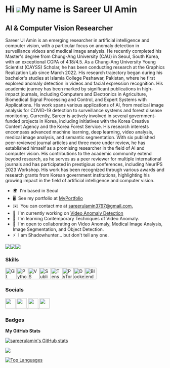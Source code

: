 Hi ![](https://user-images.githubusercontent.com/18350557/176309783-0785949b-9127-417c-8b55-ab5a4333674e.gif)My name is Sareer Ul Amin
======================================================================================================================================

AI & Computer Vision Researcher
-------------------------------

Sareer Ul Amin is an emerging researcher in artificial intelligence and computer vision, with a particular focus on anomaly detection in surveillance videos and medical image analysis. He recently completed his Master's degree from Chung-Ang University (CAU) in Seoul, South Korea, with an exceptional CGPA of 4.18/4.5. As a Chung-Ang University Young Scientist (CAYSS) Scholar, he has been conducting research at the Graphics Realization Lab since March 2022. His research trajectory began during his bachelor's studies at Islamia College Peshawar, Pakistan, where he first explored anomaly detection in videos and facial expression recognition. His academic journey has been marked by significant publications in high-impact journals, including Computers and Electronics in Agriculture, Biomedical Signal Processing and Control, and Expert Systems with Applications. His work spans various applications of AI, from medical image analysis for COVID-19 detection to surveillance systems and forest disease monitoring. Currently, Sareer is actively involved in several government-funded projects in Korea, including initiatives with the Korea Creative Content Agency and the Korea Forest Service. His research interests encompass advanced machine learning, deep learning, video analysis, medical image analysis, and semantic segmentation. With six published peer-reviewed journal articles and three more under review, he has established himself as a promising researcher in the field of AI and computer vision. His contributions to the academic community extend beyond research, as he serves as a peer reviewer for multiple international journals and has participated in prestigious conferences, including NeurIPS 2023 Workshop. His work has been recognized through various awards and research grants from Korean government institutions, highlighting his growing impact in the field of artificial intelligence and computer vision.

* 🌍  I'm based in Seoul
* 🖥️  See my portfolio at [MyPortfolio](http://sareerulamin.github.io)
* ✉️  You can contact me at [sareerulamin3797@gmail.com.](mailto:sareerulamin3797@gmail.com.)
* 🚀  I'm currently working on [Video Anomaly Detection](http://sareerulamin.github.io)
* 🧠  I'm learning Contemporary Techniques of Video Anomaly.
* 🤝  I'm open to collaborating on Video Anomaly, Medical Image Analysis, Image Segmentation, and Object Detection.
* ⚡  I am Shadowhunter... but don't tell any one.

<a href="https://www.github.com/sareerulamin" target="_blank" rel="noreferrer"><img
src="https://img.shields.io/github/followers/sareerulamin?logo=github&style=for-the-badge&color=0891b2&labelColor=1c1917" /></a><a href="https://www.x.com/sareerulamin320" target="_blank" rel="noreferrer"><img
src="https://img.shields.io/twitter/follow/sareerulamin320?logo=twitter&style=for-the-badge&color=0891b2&labelColor=1c1917"
/></a><a href="https://www.linkedin.com/in/sareer-ulamin-9a5171186" target="_blank" rel="noreferrer"><img
src="https://img.shields.io/twitch/status/sareerulamin?logo=twitchsx&style=for-the-badge&color=0891b2&labelColor=1c1917&label=TWITCH+STATUS" /></a>

### Skills


<p align="left">
<a href="https://git-scm.com/" target="_blank" rel="noreferrer"><img src="https://raw.githubusercontent.com/danielcranney/readme-generator/main/public/icons/skills/git-colored.svg" width="36" height="36" alt="Git" /></a><a href="https://www.python.org/" target="_blank" rel="noreferrer"><img src="https://raw.githubusercontent.com/danielcranney/readme-generator/main/public/icons/skills/python-colored.svg" width="36" height="36" alt="Python" /></a><a href="https://code.visualstudio.com/" target="_blank" rel="noreferrer"><img src="https://raw.githubusercontent.com/danielcranney/readme-generator/main/public/icons/skills/visualstudiocode.svg" width="36" height="36" alt="VS Code" /></a><a href="https://www.sublimetext.com/index2" target="_blank" rel="noreferrer"><img src="https://raw.githubusercontent.com/danielcranney/readme-generator/main/public/icons/skills/sublimetext.svg" width="36" height="36" alt="Sublime Text" /></a><a href="https://www.tensorflow.org/" target="_blank" rel="noreferrer"><img src="https://raw.githubusercontent.com/danielcranney/readme-generator/main/public/icons/skills/tensorflow-colored.svg" width="36" height="36" alt="TensorFlow" /></a><a href="https://pytorch.org/" target="_blank" rel="noreferrer"><img src="https://raw.githubusercontent.com/danielcranney/readme-generator/main/public/icons/skills/pytorch-colored.svg" width="36" height="36" alt="PyTorch" /></a><a href="https://www.docker.com/" target="_blank" rel="noreferrer"><img src="https://raw.githubusercontent.com/danielcranney/readme-generator/main/public/icons/skills/docker-colored.svg" width="36" height="36" alt="Docker" /></a><a href="https://www.blender.org/" target="_blank" rel="noreferrer"><img src="https://raw.githubusercontent.com/danielcranney/readme-generator/main/public/icons/skills/blender-colored.svg" width="36" height="36" alt="Blender" /></a>
</p>


### Socials

<p align="left"> <a href="https://www.github.com/sareerulamin" target="_blank" rel="noreferrer"> <picture> <source media="(prefers-color-scheme: dark)" srcset="https://raw.githubusercontent.com/danielcranney/readme-generator/main/public/icons/socials/github-dark.svg" /> <source media="(prefers-color-scheme: light)" srcset="https://raw.githubusercontent.com/danielcranney/readme-generator/main/public/icons/socials/github.svg" /> <img src="https://raw.githubusercontent.com/danielcranney/readme-generator/main/public/icons/socials/github.svg" width="32" height="32" /> </picture> </a> <a href="https://www.linkedin.com/in/sareer-ulamin-9a5171186/" target="_blank" rel="noreferrer"> <picture> <source media="(prefers-color-scheme: dark)" srcset="https://raw.githubusercontent.com/danielcranney/readme-generator/main/public/icons/socials/linkedin-dark.svg" /> <source media="(prefers-color-scheme: light)" srcset="https://raw.githubusercontent.com/danielcranney/readme-generator/main/public/icons/socials/linkedin.svg" /> <img src="https://raw.githubusercontent.com/danielcranney/readme-generator/main/public/icons/socials/linkedin.svg" width="32" height="32" /> </picture> </a> <a href="https://www.x.com/sareerulamin320" target="_blank" rel="noreferrer"> <picture> <source media="(prefers-color-scheme: dark)" srcset="https://raw.githubusercontent.com/danielcranney/readme-generator/main/public/icons/socials/twitter-dark.svg" /> <source media="(prefers-color-scheme: light)" srcset="https://raw.githubusercontent.com/danielcranney/readme-generator/main/public/icons/socials/twitter.svg" /> <img src="https://raw.githubusercontent.com/danielcranney/readme-generator/main/public/icons/socials/twitter.svg" width="32" height="32" /> </picture> </a> <a href="https://www.twitch.tv/sareerulamin" target="_blank" rel="noreferrer"> <picture> <source media="(prefers-color-scheme: dark)" srcset="https://raw.githubusercontent.com/danielcranney/readme-generator/main/public/icons/socials/twitch-dark.svg" /> <source media="(prefers-color-scheme: light)" srcset="https://raw.githubusercontent.com/danielcranney/readme-generator/main/public/icons/socials/twitch.svg" /> <img src="https://raw.githubusercontent.com/danielcranney/readme-generator/main/public/icons/socials/twitch.svg" width="32" height="32" /> </picture> </a></p>

### Badges

<b>My GitHub Stats</b>

<a href="http://www.github.com/sareerulamin"><img src="https://github-readme-stats.vercel.app/api?username=sareerulamin&show_icons=true&hide=&count_private=true&title_color=ffffff&text_color=ffffff&icon_color=0891b2&bg_color=1c1917&hide_border=true&show_icons=true" alt="sareerulamin's GitHub stats" /></a>

<a href="http://www.github.com/sareerulamin"><img src="https://github-readme-streak-stats.herokuapp.com/?user=sareerulamin&stroke=ffffff&background=1c1917&ring=ffffff&fire=ffffff&currStreakNum=ffffff&currStreakLabel=ffffff&sideNums=ffffff&sideLabels=ffffff&dates=ffffff&hide_border=true" /></a>

<a href="https://github.com/sareerulamin" align="left"><img src="https://github-readme-stats.vercel.app/api/top-langs/?username=sareerulamin&langs_count=10&title_color=ffffff&text_color=ffffff&icon_color=0891b2&bg_color=1c1917&hide_border=true&locale=en&custom_title=Top%20%Languages" alt="Top Languages" /></a>
